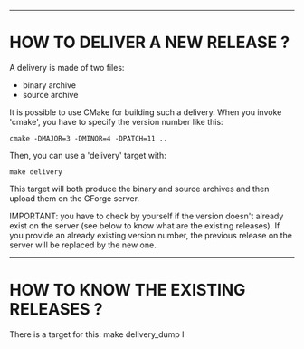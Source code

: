 --------------------------------------------------------------------------------
# HOW TO DELIVER A NEW RELEASE ?

A delivery is made of two files:
* binary archive
* source archive

It is possible to use CMake for building such a delivery. When you invoke 'cmake', 
you have to specify the version number like this:
    
    cmake -DMAJOR=3 -DMINOR=4 -DPATCH=11 ..

Then, you can use a 'delivery' target with:

    make delivery

This target will both produce the binary and source archives and then upload them on 
the GForge server.

IMPORTANT: you have to check by yourself if the version doesn't already exist on 
the server (see below to know what are the existing releases). If you provide an
already existing version number, the previous release on the server will be replaced
by the new one.


--------------------------------------------------------------------------------
# HOW TO KNOW THE EXISTING RELEASES ?

There is a target for this:
    make delivery_dump
I